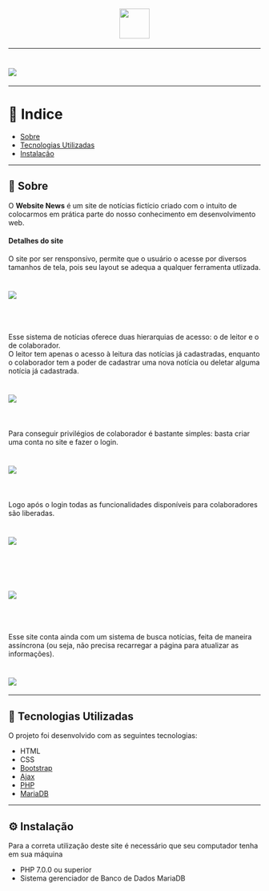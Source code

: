<h1 align="center">
  <img src="news/app_news/img/logo.png" style="width: 60px">
</h1>

---

<h1>
  <img src="news/app_news/public/gif_news.gif">
</h1>

---

# 🔎 Indice

- [Sobre](#-sobre)
- [Tecnologias Utilizadas](#-tecnologias-utilizadas)
- [Instalação](#-instalação)

---

## 📰 Sobre

O **Website  News** é um site de notícias fictício criado com o intuito de colocarmos em prática parte do nosso conhecimento em desenvolvimento web.

#### Detalhes do site

O site por ser rensponsivo, permite que o usuário o acesse por diversos tamanhos de tela, pois seu layout se adequa a qualquer ferramenta utlizada.

<h1>
  <img src="news/app_news/public/responsive.png">
</h1>
<br><br>

Esse sistema de notícias oferece duas hierarquias de acesso: o de leitor e o de colaborador.<br>
O leitor tem apenas  o acesso à leitura das notícias já cadastradas, enquanto o colaborador tem a poder de cadastrar uma nova notícia ou deletar alguma notícia já cadastrada.

<h1>
  <img src="news/app_news/public/general_vision.png">
</h1>
<br><br>
Para conseguir privilégios de colaborador é bastante simples: basta criar uma conta no site e fazer o login.

<h1>
	<img src="news/app_news/public/new_user.png">
</h1>
<br><br>
Logo após o login todas as funcionalidades disponíveis para colaboradores são liberadas.

<h1>
	<img src="news/app_news/public/adm.png">
</h1>
<br><br>
<h1>
	<img src="news/app_news/public/delete.png">
</h1>

<br><br>

Esse site conta ainda com um sistema de busca notícias, feita de maneira assíncrona (ou seja, não precisa recarregar a página para atualizar as informações).

<h1>
	<img src="news/app_news/public/search.png">
</h1>

---

## 🔧 Tecnologias Utilizadas

O projeto foi desenvolvido com as seguintes tecnologias:

- HTML
- CSS
- [Bootstrap](https://getbootstrap.com/)
- [Ajax](https://api.jquery.com/jquery.ajax/)
- [PHP](https://php.net)
- [MariaDB](https://mariadb.org/)

---

## ⚙ Instalação

Para a correta utilização deste site é necessário que seu computador tenha em sua máquina
-  PHP 7.0.0 ou superior
- Sistema gerenciador de Banco de Dados MariaDB





